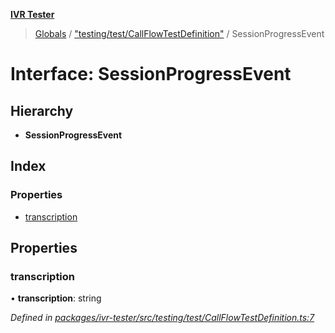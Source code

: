 **[IVR Tester](../README.md)**

> [Globals](../README.md) / ["testing/test/CallFlowTestDefinition"](../modules/_testing_test_callflowtestdefinition_.md) / SessionProgressEvent

# Interface: SessionProgressEvent

## Hierarchy

* **SessionProgressEvent**

## Index

### Properties

* [transcription](_testing_test_callflowtestdefinition_.sessionprogressevent.md#transcription)

## Properties

### transcription

•  **transcription**: string

*Defined in [packages/ivr-tester/src/testing/test/CallFlowTestDefinition.ts:7](https://github.com/SketchingDev/ivr-tester/blob/8e8019a/packages/ivr-tester/src/testing/test/CallFlowTestDefinition.ts#L7)*
